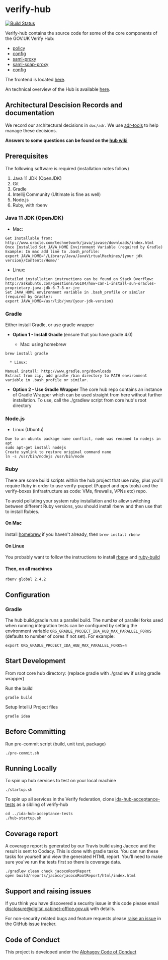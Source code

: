 # verify-hub


[![Build Status](https://travis-ci.org/alphagov/verify-hub.svg?branch=master)](https://travis-ci.org/alphagov/verify-hub)

Verify-hub contains the source code for some of the core  components of the 
GOV.UK Verify Hub:
* [policy](hub/policy/README.md)
* [config](hub/config/README.md)
* [saml-proxy](hub/saml-proxy/README.md)
* [saml-soap-proxy](hub/saml-soap-proxy/README.md)
* [config](hub/config/README.md)

The frontend is located [here](https://github.com/alphagov/verify-frontend/).

An technical overview of the Hub is available [here](doc/overview.md).

## Architectural Descision Records and documentation

We record our architectural decisions in `doc/adr`. We use [adr-tools](https://github.com/npryce/adr-tools) to help manage these decisions.

**Answers to some questions can be found on the [hub wiki](https://github.com/alphagov/verify-hub/wiki)**

## Prerequisites
The following software is required (installation notes follow)

1. Java 11 JDK (OpenJDK)
2. Git
3. Gradle
4. Intellij Community (Ultimate is fine as well)
5. Node.js
6. Ruby, with rbenv

### Java 11 JDK (OpenJDK)

  * Mac:
```
Get Installable from: http://www.oracle.com/technetwork/java/javase/downloads/index.html
Once Installed Set JAVA_HOME Environment Variable (required by Gradle)
Example: In mac add line to .bash_profile:
export JAVA_HOME='/Library/Java/JavaVirtualMachines/{your jdk version}/Contents/Home/'
```

  * Linux:
```
Detailed installation instructions can be found on Stack Overflow:
http://askubuntu.com/questions/56104/how-can-i-install-sun-oracles-proprietary-java-jdk-6-7-8-or-jre
Set JAVA_HOME environment variable in .bash_profile or similar (required by Gradle):
export JAVA_HOME=/usr/lib/jvm/{your-jdk-version}
```

### Gradle
  Either install Gradle, or use gradle wrapper
  * **Option 1 - Install Gradle**
    (ensure that you have gradle 4.0)

      * Mac: using homebrew
```
brew install gradle
```
      * Linux:
```
Manual install: http://www.gradle.org/downloads
Extract from zip, add gradle /bin directory to PATH environment variable in .bash_profile or similar.
```

  * **Option 2 - Use Gradle Wrapper**
  The core hub repo contains an instance of Gradle Wrapper which can be used straight from here without further installation. To use, call the ./gradlew script from core hub's root directory

### Node.js
  * Linux (Ubuntu)
```
Due to an ubuntu package name conflict, node was renamed to nodejs in apt
sudo apt-get install nodejs
Create symlink to restore original command name
ln -s /usr/bin/nodejs /usr/bin/node
```

### Ruby

There are some build scripts within the hub project that use ruby,
plus you'll require Ruby in order to use verify-puppet (Puppet and ops
tools) and the verify-boxes (infrastructure as code: VMs, firewalls, VPNs
etc) repo.

To avoid polluting your system ruby installation and to allow
switching between different Ruby versions, you should install rbenv
and then use that to install Rubies.

#### On Mac

Install [homebrew](http://brew.sh/) if you haven't already, then `brew
install rbenv`

#### On Linux

You probably want to follow the instructions to install
[rbenv](https://github.com/sstephenson/rbenv) and
[ruby-build](https://github.com/sstephenson/ruby-build)

#### Then, on all machines

```
rbenv global 2.4.2
```

## Configuration

### Gradle

The hub build.gradle runs a parallel build. The number of parallel forks used when running integration tests can be configured by setting the environment variable `ORG_GRADLE_PROJECT_IDA_HUB_MAX_PARALLEL_FORKS` (defaults to number of cores if not set). For example:

`export ORG_GRADLE_PROJECT_IDA_HUB_MAX_PARALLEL_FORKS=4`

## Start Development
From root core hub directory:
(replace gradle with ./gradlew if using gradle wrapper)

Run the build
```
gradle build
```

Setup IntelliJ Project files
```
gradle idea
```

## Before Committing
Run pre-commit script (build, unit test, package)
```
./pre-commit.sh
```

## Running Locally
To spin up hub services to test on your local machine
```
./startup.sh
```

To spin up all services in the Verify federation, clone [ida-hub-acceptance-tests](https://github.com/alphagov/ida-hub-acceptance-tests) as a sibling of verify-hub
```
cd ../ida-hub-acceptance-tests
./hub-startup.sh
```

## Coverage report
A coverage report is generated by our Travis build using Jacoco and the result is sent to Codacy. This is done with gradle
tasks. You can run these tasks for yourself and view the generated HTML report. You'll need to make sure you've run the
tests first so there is coverage data.
```
./gradlew clean check jacocoRootReport
open build/reports/jacoco/jacocoRootReport/html/index.html
```

## Support and raising issues

If you think you have discovered a security issue in this code please email [disclosure@digital.cabinet-office.gov.uk](mailto:disclosure@digital.cabinet-office.gov.uk) with details.

For non-security related bugs and feature requests please [raise an issue](https://github.com/alphagov/verify-hub/issues/new) in the GitHub issue tracker.

## Code of Conduct
This project is developed under the [Alphagov Code of Conduct](https://github.com/alphagov/code-of-conduct)
